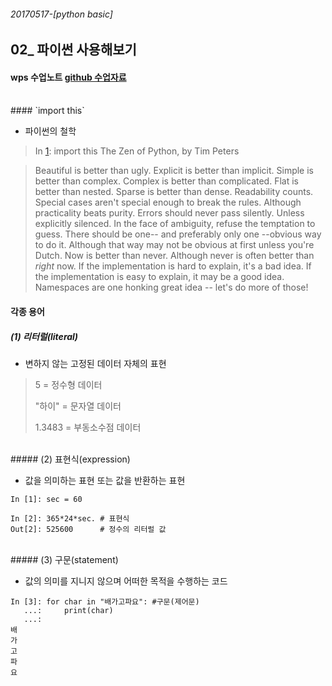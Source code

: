 ###### 20170517-[python basic]

## 02_ 파이썬 사용해보기

#### wps 수업노트 [github 수업자료][1]
[1]:https://github.com/Fastcampus-WPS-5th/Python/blob/master/02.%20%ED%8C%8C%EC%9D%B4%EC%8D%AC%20%EC%82%AC%EC%9A%A9%ED%95%B4%EB%B3%B4%EA%B8%B0.md


<br>
#### `import this`

- 파이썬의 철학 

>In [1]: import this
The Zen of Python, by Tim Peters

>Beautiful is better than ugly.
Explicit is better than implicit.
Simple is better than complex.
Complex is better than complicated.
Flat is better than nested.
Sparse is better than dense.
Readability counts.
Special cases aren't special enough to break the rules.
Although practicality beats purity.
Errors should never pass silently.
Unless explicitly silenced.
In the face of ambiguity, refuse the temptation to guess.
There should be one-- and preferably only one --obvious way to do it.
Although that way may not be obvious at first unless you're Dutch.
Now is better than never.
Although never is often better than *right* now.
If the implementation is hard to explain, it's a bad idea.
If the implementation is easy to explain, it may be a good idea.
Namespaces are one honking great idea -- let's do more of those!

#### 각종 용어

##### (1) 리터럴(literal)

- 변하지 않는 고정된 데이터 자체의 표현

> 5 = 정수형 데이터
> 
> "하이" = 문자열 데이터
> 
> 1.3483 = 부동소수점 데이터

<br>
##### (2) 표현식(expression)

- 값을 의미하는 표현 또는 값을 반환하는 표현

~~~
In [1]: sec = 60

In [2]: 365*24*sec. # 표현식
Out[2]: 525600      # 정수의 리터럴 값
~~~

<br>
##### (3) 구문(statement)

- 값의 의미를 지니지 않으며 어떠한 목적을 수행하는 코드

~~~
In [3]: for char in "배가고파요": #구문(제어문)
   ...:     print(char)
   ...:
배
가
고
파
요
~~~

